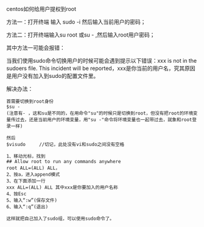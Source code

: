 centos如何给用户提权到root


方法一：打开终端 输入 sudo -i 然后输入当前用户的密码；

方法二：打开终端输入su root 或su - ,然后输入root用户密码；


其中方法一可能会报错：

当我们使用sudo命令切换用户的时候可能会遇到提示以下错误：xxx is not in the sudoers file. This incident will be reported，xxx是你当前的用户名，究其原因是用户没有加入到sudo的配置文件里。

解决办法：

    首需要切换到root身份
    $su -
    (注意有- ，这和su是不同的，在用命令"su"的时候只是切换到root，但没有把root的环境变量传过去，还是当前用户的环境变量，用"su -"命令将环境变量也一起带过去，就象和root登录一样)

    然后
    $visudo     //切记，此处没有vi和sudo之间没有空格

    1、移动光标，找到
    ## Allow root to run any commands anywhere
    root ALL=(ALL) ALL，
    2、按a，进入append模式
    3、在下面添加一行
    xxx ALL=(ALL) ALL 其中xxx是你要加入的用户名称
    4、按Esc
    5、输入“:w”(保存文件)
    6、输入“:q”(退出)

    这样就把自己加入了sudo组，可以使用sudo命令了。  


